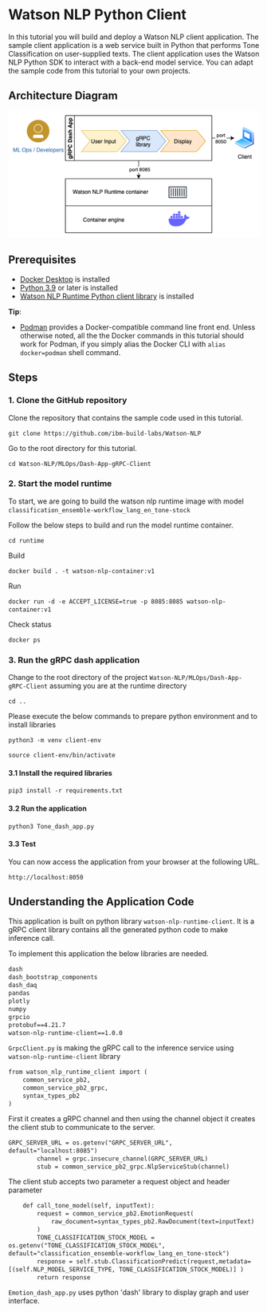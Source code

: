 # Watson NLP Python Client

In this tutorial you will build and deploy a Watson NLP client application.  The sample client application is a web service built in Python that performs Tone Classification on user-supplied texts.  The client application uses the Watson NLP Python SDK to interact with a back-end model service. You can adapt the sample code from this tutorial to your own projects.

## Architecture Diagram

![Reference architecure](images/gRPC_dash_app_architecture.png)

## Prerequisites

- [Docker Desktop](https://docs.docker.com/get-docker/) is installed
- [Python 3.9](https://www.python.org/downloads/) or later is installed
- [Watson NLP Runtime Python client library](https://github.com/ibm-build-labs/Watson-NLP/blob/main/MLOps/access/README.md#python) is installed

**Tip**:

- [Podman](https://podman.io/getting-started/installation) provides a Docker-compatible command line front end. Unless otherwise noted, all the the Docker commands in this tutorial should work for Podman, if you simply alias the Docker CLI with `alias docker=podman` shell command.

## Steps

### 1. Clone the GitHub repository

Clone the repository that contains the sample code used in this tutorial.

```
git clone https://github.com/ibm-build-labs/Watson-NLP
```

Go to the root directory for this tutorial.

```
cd Watson-NLP/MLOps/Dash-App-gRPC-Client
```

### 2. Start the model runtime

To start, we are going to build the watson nlp runtime image with model `classification_ensemble-workflow_lang_en_tone-stock`

Follow the below steps to build and run the model runtime container.

```
cd runtime
```

Build

```
docker build . -t watson-nlp-container:v1
```

Run

```
docker run -d -e ACCEPT_LICENSE=true -p 8085:8085 watson-nlp-container:v1
```

Check status

```
docker ps
```

### 3. Run the gRPC dash application

Change to the root directory of the project `Watson-NLP/MLOps/Dash-App-gRPC-Client` assuming you are at the runtime directory

```
cd .. 
```

Please execute the below commands to prepare python environment and to install libraries

```
python3 -m venv client-env
```

```
source client-env/bin/activate
```

#### 3.1 Install the required libraries


```
pip3 install -r requirements.txt 
```

#### 3.2 Run the application

```
python3 Tone_dash_app.py
```

#### 3.3 Test

You can now access the application from your browser at the following URL.

```
http://localhost:8050 
```

## Understanding the Application Code

This application is built on python library `watson-nlp-runtime-client`. It is a gRPC client library contains all the generated python code to make inference call.

To implement this application the below libraries are needed.

```
dash
dash_bootstrap_components
dash_daq
pandas
plotly
numpy
grpcio
protobuf==4.21.7
watson-nlp-runtime-client==1.0.0
```

`GrpcClient.py` is making the gRPC call to the inference service using `watson-nlp-runtime-client` library

```
from watson_nlp_runtime_client import (
    common_service_pb2,
    common_service_pb2_grpc,
    syntax_types_pb2
)
```

First it creates a gRPC channel and then using the channel object it creates the client stub to communicate to the server.

```
GRPC_SERVER_URL = os.getenv("GRPC_SERVER_URL", default="localhost:8085")
        channel = grpc.insecure_channel(GRPC_SERVER_URL)
        stub = common_service_pb2_grpc.NlpServiceStub(channel)
```

The client stub accepts two parameter a request object and header parameter

```
    def call_tone_model(self, inputText):
        request = common_service_pb2.EmotionRequest(
            raw_document=syntax_types_pb2.RawDocument(text=inputText)
        )
        TONE_CLASSIFICATION_STOCK_MODEL = os.getenv("TONE_CLASSIFICATION_STOCK_MODEL", default="classification_ensemble-workflow_lang_en_tone-stock")
        response = self.stub.ClassificationPredict(request,metadata=[(self.NLP_MODEL_SERVICE_TYPE, TONE_CLASSIFICATION_STOCK_MODEL)] )
        return response
```

`Emotion_dash_app.py` uses python 'dash' library to display graph and user interface.
